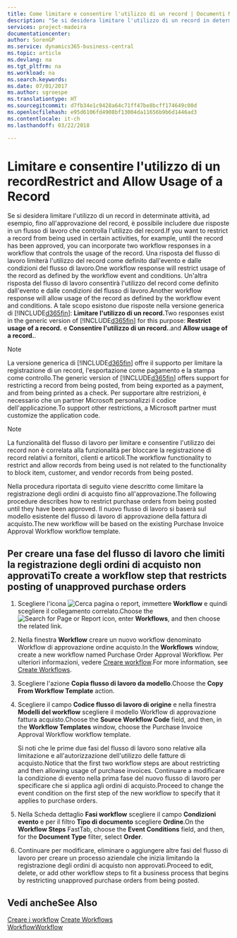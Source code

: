 ```yaml
---
title: Come limitare e consentire l'utilizzo di un record | Documenti Microsoft
description: "Se si desidera limitare l'utilizzo di un record in determinate attività, ad esempio, fino all'approvazione del record, è possibile includere due risposte in un flusso di lavoro che controlla l'utilizzo del record."
services: project-madeira
documentationcenter: 
author: SorenGP
ms.service: dynamics365-business-central
ms.topic: article
ms.devlang: na
ms.tgt_pltfrm: na
ms.workload: na
ms.search.keywords: 
ms.date: 07/01/2017
ms.author: sgroespe
ms.translationtype: HT
ms.sourcegitcommit: d7fb34e1c9428a64c71ff47be8bcff174649c00d
ms.openlocfilehash: e95d6106fd4908bf13004da11656b9b6d1446ad3
ms.contentlocale: it-ch
ms.lasthandoff: 03/22/2018

---
```

# <a name="restrict-and-allow-usage-of-a-record"></a><span data-ttu-id="56067-103">Limitare e consentire l'utilizzo di un record</span><span class="sxs-lookup"><span data-stu-id="56067-103">Restrict and Allow Usage of a Record</span></span>
<span data-ttu-id="56067-104">Se si desidera limitare l'utilizzo di un record in determinate attività, ad esempio, fino all'approvazione del record, è possibile includere due risposte in un flusso di lavoro che controlla l'utilizzo del record.</span><span class="sxs-lookup"><span data-stu-id="56067-104">If you want to restrict a record from being used in certain activities, for example, until the record has been approved, you can incorporate two workflow responses in a workflow that controls the usage of the record.</span></span> <span data-ttu-id="56067-105">Una risposta del flusso di lavoro limiterà l'utilizzo del record come definito dall'evento e dalle condizioni del flusso di lavoro.</span><span class="sxs-lookup"><span data-stu-id="56067-105">One workflow response will restrict usage of the record as defined by the workflow event and conditions.</span></span> <span data-ttu-id="56067-106">Un'altra risposta del flusso di lavoro consentirà l'utilizzo del record come definito dall'evento e dalle condizioni del flusso di lavoro.</span><span class="sxs-lookup"><span data-stu-id="56067-106">Another workflow response will allow usage of the record as defined by the workflow event and conditions.</span></span> <span data-ttu-id="56067-107">A tale scopo esistono due risposte nella versione generica di [!INCLUDE[d365fin](includes/d365fin_md.md)]: **Limitare l'utilizzo di un record.**</span><span class="sxs-lookup"><span data-stu-id="56067-107">Two responses exist in the generic version of [!INCLUDE[d365fin](includes/d365fin_md.md)] for this purpose: **Restrict usage of a record.**</span></span> <span data-ttu-id="56067-108">e **Consentire l'utilizzo di un record.**.</span><span class="sxs-lookup"><span data-stu-id="56067-108">and **Allow usage of a record.**.</span></span>

> [!NOTE]  
>  <span data-ttu-id="56067-109">La versione generica di [!INCLUDE[d365fin](includes/d365fin_md.md)] offre il supporto per limitare la registrazione di un record, l'esportazione come pagamento e la stampa come controllo.</span><span class="sxs-lookup"><span data-stu-id="56067-109">The generic version of [!INCLUDE[d365fin](includes/d365fin_md.md)] offers support for restricting a record from being posted, from being exported as a payment, and from being printed as a check.</span></span> <span data-ttu-id="56067-110">Per supportare altre restrizioni, è necessario che un partner Microsoft personalizzi il codice dell'applicazione.</span><span class="sxs-lookup"><span data-stu-id="56067-110">To support other restrictions, a Microsoft partner must customize the application code.</span></span>  

> [!NOTE]  
>  <span data-ttu-id="56067-111">La funzionalità del flusso di lavoro per limitare e consentire l'utilizzo dei record non è correlata alla funzionalità per bloccare la registrazione di record relativi a fornitori, clienti e articoli.</span><span class="sxs-lookup"><span data-stu-id="56067-111">The workflow functionality to restrict and allow records from being used is not related to the functionality to block item, customer, and vendor records from being posted.</span></span>

<span data-ttu-id="56067-112">Nella procedura riportata di seguito viene descritto come limitare la registrazione degli ordini di acquisto fino all'approvazione.</span><span class="sxs-lookup"><span data-stu-id="56067-112">The following procedure describes how to restrict purchase orders from being posted until they have been approved.</span></span> <span data-ttu-id="56067-113">Il nuovo flusso di lavoro si baserà sul modello esistente del flusso di lavoro di approvazione della fattura di acquisto.</span><span class="sxs-lookup"><span data-stu-id="56067-113">The new workflow will be based on the existing Purchase Invoice Approval Workflow workflow template.</span></span>  

## <a name="to-create-a-workflow-step-that-restricts-posting-of-unapproved-purchase-orders"></a><span data-ttu-id="56067-114">Per creare una fase del flusso di lavoro che limiti la registrazione degli ordini di acquisto non approvati</span><span class="sxs-lookup"><span data-stu-id="56067-114">To create a workflow step that restricts posting of unapproved purchase orders</span></span>  
1. <span data-ttu-id="56067-115">Scegliere l'icona ![Cerca pagina o report](media/ui-search/search_small.png "icona Cerca pagina o report"), immettere **Workflow** e quindi scegliere il collegamento correlato.</span><span class="sxs-lookup"><span data-stu-id="56067-115">Choose the ![Search for Page or Report](media/ui-search/search_small.png "Search for Page or Report icon") icon, enter **Workflows**, and then choose the related link.</span></span>  
2. <span data-ttu-id="56067-116">Nella finestra **Workflow** creare un nuovo workflow denominato Workflow di approvazione ordine acquisto.</span><span class="sxs-lookup"><span data-stu-id="56067-116">In the **Workflows** window, create a new workflow named Purchase Order Approval Workflow.</span></span> <span data-ttu-id="56067-117">Per ulteriori informazioni, vedere [Creare workflow](across-how-to-create-workflows.md).</span><span class="sxs-lookup"><span data-stu-id="56067-117">For more information, see [Create Workflows](across-how-to-create-workflows.md).</span></span>  
3. <span data-ttu-id="56067-118">Scegliere l'azione **Copia flusso di lavoro da modello**.</span><span class="sxs-lookup"><span data-stu-id="56067-118">Choose the **Copy From Workflow Template** action.</span></span>  
4. <span data-ttu-id="56067-119">Scegliere il campo **Codice flusso di lavoro di origine** e nella finestra **Modelli del workflow** scegliere il modello Workflow di approvazione fattura acquisto.</span><span class="sxs-lookup"><span data-stu-id="56067-119">Choose the **Source Workflow Code** field, and then, in the **Workflow Templates** window, choose the Purchase Invoice Approval Workflow workflow template.</span></span>  

     <span data-ttu-id="56067-120">Si noti che le prime due fasi del flusso di lavoro sono relative alla limitazione e all'autorizzazione dell'utilizzo delle fatture di acquisto.</span><span class="sxs-lookup"><span data-stu-id="56067-120">Notice that the first two workflow steps are about restricting and then allowing usage of purchase invoices.</span></span> <span data-ttu-id="56067-121">Continuare a modificare la condizione di evento nella prima fase del nuovo flusso di lavoro per specificare che si applica agli ordini di acquisto.</span><span class="sxs-lookup"><span data-stu-id="56067-121">Proceed to change the event condition on the first step of the new workflow to specify that it applies to purchase orders.</span></span>  
5. <span data-ttu-id="56067-122">Nella Scheda dettaglio **Fasi workflow** scegliere il campo **Condizioni evento** e per il filtro **Tipo di documento** scegliere **Ordine**.</span><span class="sxs-lookup"><span data-stu-id="56067-122">On the **Workflow Steps** FastTab, choose the **Event Conditions** field, and then, for the **Document Type** filter, select **Order**.</span></span>  
6. <span data-ttu-id="56067-123">Continuare per modificare, eliminare o aggiungere altre fasi del flusso di lavoro per creare un processo aziendale che inizia limitando la registrazione degli ordini di acquisto non approvati.</span><span class="sxs-lookup"><span data-stu-id="56067-123">Proceed to edit, delete, or add other workflow steps to fit a business process that begins by restricting unapproved purchase orders from being posted.</span></span>  

## <a name="see-also"></a><span data-ttu-id="56067-124">Vedi anche</span><span class="sxs-lookup"><span data-stu-id="56067-124">See Also</span></span>  
<span data-ttu-id="56067-125">[Creare i workflow](across-how-to-create-workflows.md) </span><span class="sxs-lookup"><span data-stu-id="56067-125">[Create Workflows](across-how-to-create-workflows.md) </span></span>  
[<span data-ttu-id="56067-126">Workflow</span><span class="sxs-lookup"><span data-stu-id="56067-126">Workflow</span></span>](across-workflow.md)   

